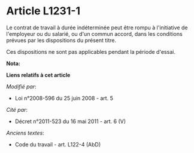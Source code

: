 # Article L1231-1

Le contrat de travail à durée indéterminée peut être rompu à l'initiative de l'employeur ou du salarié, ou d'un commun
accord, dans les conditions prévues par les dispositions du présent titre.

Ces dispositions ne sont pas applicables pendant la période d'essai.

**Nota:**



**Liens relatifs à cet article**

_Modifié par_:

  - Loi n°2008-596 du 25 juin 2008 - art. 5

_Cité par_:

  - Décret n°2011-523 du 16 mai 2011 - art. 6 (V)

_Anciens textes_:

  - Code du travail - art. L122-4 (AbD)
